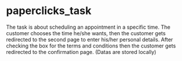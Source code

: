 # paperclicks_task
The task is about scheduling an appointment in a specific time. The customer chooses the time he/she wants, then the customer gets redirected to the second page to enter his/her personal details. After checking the box for the terms and conditions then the customer gets redirected to the confirmation page. (Datas are stored locally)
